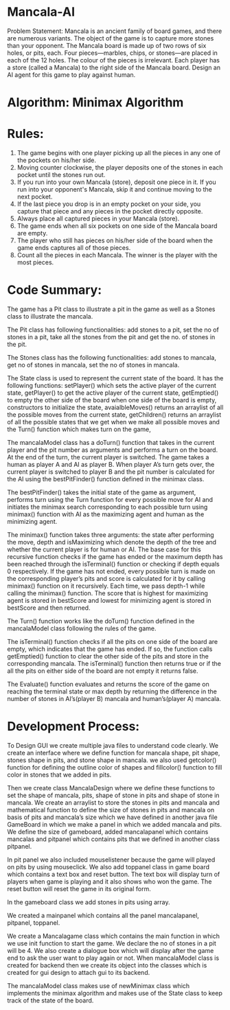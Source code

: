 # Mancala-AI
Problem Statement: Mancala is an ancient family of board games, and there are numerous variants. The object of the game is to capture more stones than your opponent. The Mancala board is made up of two rows of six holes, or pits, each. Four pieces—marbles, chips, or stones—are placed in each of the 12 holes. The colour of the pieces is irrelevant. Each player has a store (called a Mancala) to the right side of the Mancala board. Design an AI agent for this game to play against human.

# Algorithm: 	Minimax Algorithm 

# Rules:

1.	The game begins with one player picking up all the pieces in any one of the pockets on his/her side. 
2.	Moving counter clockwise, the player deposits one of the stones in each pocket until the stones run out. 
3.	If you run into your own Mancala (store), deposit one piece in it. If you run into your opponent's Mancala, skip it and continue moving to the next pocket. 
4.	If the last piece you drop is in an empty pocket on your side, you capture that piece and any pieces in the pocket directly opposite.
5.	Always place all captured pieces in your Mancala (store). 
6.	The game ends when all six pockets on one side of the Mancala board are empty. 
7.	The player who still has pieces on his/her side of the board when the game ends captures all of those pieces. 
8.	Count all the pieces in each Mancala. The winner is the player with the most pieces.

# Code Summary:

The game has a Pit class to illustrate a pit in the game as well as a Stones class to illustrate the mancala. 

The Pit class has following functionalities: add stones to a pit, set the no of stones in a pit, take all the stones from the pit and get the no. of stones in the pit.

The Stones class has the following functionalities: add stones to mancala, get no of stones in mancala, set the no of stones in mancala.

The State class is used to represent the current state of the board. It has the following functions: setPlayer() which sets the active player of the current state, getPlayer() to get the active player of the current state, getEmptied() to empty the other side of the board when one side of the board is empty, constructors to initialize the state, avaialbleMoves() returns an arraylist of all the possible moves from the current state, getChildren() returns an arraylist of all the possible states that we get when we make all possible moves and the Turn() function which makes turn on the game,

The mancalaModel class has a doTurn() function that takes in the current player and the pit number as arguments and performs a turn on the board. At the end of the turn, the current player is switched. The game takes a human as player A and AI as player B. When player A’s turn gets over, the current player is switched to player B and the pit number is calculated for the AI using the bestPitFinder() function defined in the minimax class. 

The bestPitFinder() takes the initial state of the game as argument, performs turn using the Turn function for every possible move for AI and initiates the minimax search corresponding to each possible turn using minimax() function with AI as the maximizing agent and human as the minimizing agent.

The minimax() function takes three arguments: the state after performing the move, depth and isMaximizing which denote the depth of the tree and whether the current player is for human or AI. The base case for this recursive function checks if the game has ended or the maximum depth has been reached through the isTerminal() function or checking if depth equals 0 respectively. If the game has not ended, every possible turn is made on the corresponding player’s pits and score is calculated for it by calling minimax() function on it recursively. Each time, we pass depth-1 while calling the minimax() function. The score that is highest for maximizing agent is stored in bestScore and lowest for minimizing agent is stored in bestScore and then returned.

The Turn() function works like the doTurn() function defined in the mancalaModel class following the rules of the game.

The isTerminal() function checks if all the pits on one side of the board are empty, which indicates that the game has ended. If so, the function calls getEmptied() function to clear the other side of the pits and store in the corresponding mancala. The isTerminal() function then returns true or if the all the pits on either side of the board are not empty it returns false.

The Evaluate() function evaluates and returns the score of the game on reaching the terminal state or max depth by returning the difference in the number of stones in AI’s(player B) mancala and human’s(player A) mancala.

# Development Process:

To Design GUI we create multiple java files to understand code clearly. We create an interface where we define function for mancala shape, pit shape, stones shape in pits, and stone shape in mancala. we also used getcolor() function for defining the outline color of shapes and fillcolor() function to fill color in stones that we added in pits. 

Then we create class MancalaDesign where we define these functions to set the shape of mancala, pits, shape of stone in pits and shape of stone in mancala. We create an arraylist to store the stones in pits and mancala and mathematical function to define the size of stones in pits and mancala on basis of pits and mancala’s size which we have defined in another java file GameBoard in which we make a panel in which we added mancala and pits. We define the size of gameboard, added mancalapanel which contains mancalas and pitpanel which contains pits that we defined in another class pitpanel.

In pit panel we also included mouselistener because the game will played on pits by using mouseclick. We also add toppanel class in game board which contains a text box and reset button. The text box will display turn of players when game is playing and it also shows who won the game. The reset button will reset the game in its original form. 

In the gameboard class we add stones in pits using array.

We created a mainpanel which contains all the panel mancalapanel, pitpanel, toppanel.

We create a Mancalagame class which contains the main function in which we use init function to start the game. We declare the no of stones in a pit will be 4. We also create a dialogue box which will display after the game end to ask the user want to play again or not. When mancalaModel class is created for backend then we create its object into the classes which is created for gui design to attach gui to its backend.

The mancalaModel class makes use of newMinimax class which implements the minimax algorithm and makes use of the State class to keep track of the state of the board.
